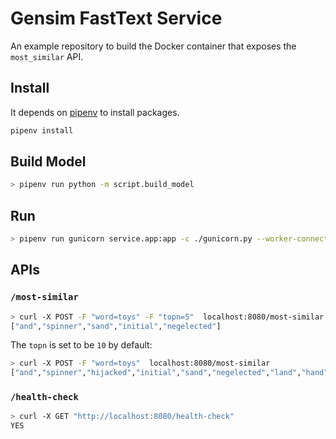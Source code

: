 # Gensim FastText Service

An example repository to build the Docker container that exposes the `most_similar` API.

## Install

It depends on [pipenv](https://pipenv.pypa.io/en/latest/) to install packages.

```bash
pipenv install
```

## Build Model

```bash
> pipenv run python -m script.build_model
```

## Run

```bash
> pipenv run gunicorn service.app:app -c ./gunicorn.py --worker-connections 100
```

## APIs

### `/most-similar`

```bash
> curl -X POST -F "word=toys" -F "topn=5"  localhost:8080/most-similar
["and","spinner","sand","initial","negelected"]
```

The `topn` is set to be `10` by default:

```bash
> curl -X POST -F "word=toys"  localhost:8080/most-similar
["and","spinner","hijacked","initial","sand","negelected","land","hand","december","hijackings"]
```

### `/health-check`

```bash
> curl -X GET "http://localhost:8080/health-check"
YES
```
